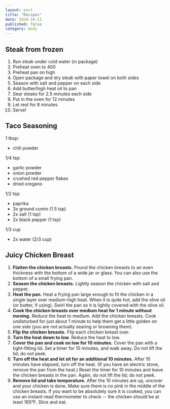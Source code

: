 ```yaml
---
layout: post
title: "Recipes"
date: 2020-10-11
published: false
category: body
---
```


## Steak from frozen
1. Run steak under cold water (in package)
1. Preheat oven to 400
1. Preheat pan on high
1. Open package and dry steak with paper towel on both sides
1. Season with salt and pepper on each side
1. Add butter/high heat oil to pan
1. Sear steaks for 2.5 minutes each side
1. Put in the oven for 12 minutes
1. Let rest for 8 minutes
1. Serve!

## Taco Seasoning
1 tbsp:
  - chili powder

1/4 tsp:
  - garlic powder
  - onion powder
  - crushed red pepper flakes
  - dried oregano

1/2 tsp:
  - paprika
  - 3x ground cumin (1.5 tsp)
  - 2x salt (1 tsp)
  - 2x black pepper (1 tsp)

1/3 cup
  - 2x water (2/3 cup)

## Juicy Chicken Breast
1. **Flatten the chicken breasts.** Pound the chicken breasts to an even thickness with the bottom of a wide jar or glass. You can also use the bottom of a small frying pan.
1. **Season the chicken breasts.** Lightly season the chicken with salt and pepper.
1. **Heat the pan.** Heat a frying pan large enough to fit the chicken in a single layer over medium-high heat. When it is quite hot, add the olive oil (or butter, if using). Swirl the pan so it is lightly covered with the olive oil.
1. **Cook the chicken breasts over medium heat for 1 minute without moving.** Reduce the heat to medium. Add the chicken breasts. Cook undisturbed for just about 1 minute to help them get a little golden on one side (you are not actually searing or browning them).
1. **Flip the chicken breasts.** Flip each chicken breast over.
1. **Turn the heat down to low.** Reduce the heat to low.
1. **Cover the pan and cook on low for 10 minutes.** Cover the pan with a tight-fitting lid. Set a timer for 10 minutes, and walk away. Do not lift the lid; do not peek.
1. **Turn off the heat and let sit for an additional 10 minutes.** After 10 minutes have elapsed, turn off the heat. (If you have an electric stove, remove the pan from the heat.) Reset the timer for 10 minutes and leave the chicken breasts in the pan. Again, do not lift the lid; do not peek.
1. **Remove lid and take temperature.** After the 10 minutes are up, uncover and your chicken is done. Make sure there is no pink in the middle of the chicken breasts. If you want to be absolutely sure it is cooked, you can use an instant-read thermometer to check -- the chicken should be at least 165°F. Slice and eat.
